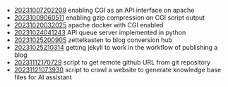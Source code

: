 - [20231007202209](/zet/20231007202209/README.md) enabling CGI as an API interface on apache
- [20231009060511](/zet/20231009060511/README.md) enabling gzip compression on CGI script output
- [20231020032025](/zet/20231020032025/README.md) apache docker with CGI enabled
- [20231024041243](/zet/20231024041243/README.md) API queue server implemented in python
- [20231025200905](/zet/20231025200905/README.md) zettelkasten to blog conversion hub
- [20231025210314](/zet/20231025210314/README.md) getting jekyll to work in the workflow of publishing a blog
- [20231112170729](/zet/20231112170729/README.md) script to get remote github URL from git repository
- [20231121073930](/zet/20231121073930/README.md) script to crawl a website to generate knowledge base files for AI assistant

